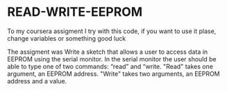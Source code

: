 # READ-WRITE-EEPROM
To my coursera assigment I try with this code, if you want to use it plase, change variables or something good luck

The assigment was
Write a sketch that allows a user to access data in EEPROM using the serial monitor. In the serial monitor the user should be able to type one of two commands: “read” and “write. "Read" takes one argument, an EEPROM address. "Write" takes two arguments, an EEPROM address and a value.
